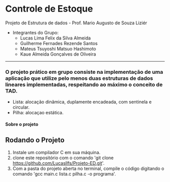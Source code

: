 # Controle de Estoque
Projeto de Estrutura de dados - Prof. Mario Augusto de Souza Liziér

* Integrantes do Grupo:
  * Lucas Lima Felix da Silva Almeida 
  * Guilherme Fernades Rezende Santos 
  * Mateus Tsuyoshi Matsuo Hashimoto
  * Kaue Almeida Gonçalves de Oliveira
----
### O projeto prático em grupo consiste na implementação de uma aplicação que utilize pelo menos duas estruturas de dados lineares implementadas,  respeitando ao máximo o conceito de TAD.
* Lista: alocação dinâmica, duplamente encadeada, com sentinela e circular.
* Pilha: alocaçao estática.

#### Sobre o projeto 




## Rodando o Projeto
1. Instale um compilador C em sua máquina.
2. clone este repositório com o comando 'git clone https://github.com/Lucasllfs/Projeto-ED.git'.
4. Com a pasta do projeto aberta no terminal, compile o código digitando o comando 'gcc main.c lista.c pilha.c -o programa'.
